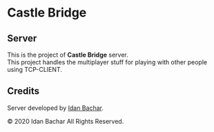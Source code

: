 # Castle Bridge

## Server

This is the project of **Castle Bridge** server.
<br/>
This project handles the multiplayer stuff for playing with other people
<br/>
using TCP-CLIENT.

## Credits

Server developed by <a href="https://www.linkedin.com/in/idanbachar/">Idan Bachar</a>.

© 2020 Idan Bachar All Rights Reserved.